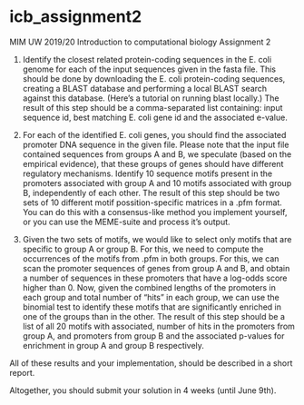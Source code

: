 # icb_assignment2
MIM UW 2019/20 Introduction to computational biology Assignment 2

1. Identify the closest related protein-coding sequences in the E. coli genome for each of the input sequences given in the fasta file. This should be done by downloading the E. coli protein-coding sequences, creating a BLAST database and performing a local BLAST search against this database. (Here’s a tutorial on running blast locally.) The result of this step should be a comma-separated list containing: input sequence id, best matching E. coli gene id and the associated e-value.

2. For each of the identified E. coli genes, you should find the associated promoter DNA sequence in the given file. Please note that the input file contained sequences from groups A and B,  we speculate (based on the empirical evidence), that these groups of genes should have different regulatory mechanisms. Identify 10 sequence motifs present in the promoters associated with group A and 10 motifs associated with group B, independently of each other. The result of this step should be two sets of 10 different motif possition-specific matrices in a .pfm format. You can do this with a consensus-like method you implement yourself, or you can use the MEME-suite and process it’s output.

3. Given the two sets of motifs, we would like to select only motifs that are specific to group A or group B. For this, we need to compute the occurrences of the motifs from .pfm in both groups. For this, we can scan the promoter sequences of genes from group A and B, and obtain a number of sequences in these promoters that have a log-odds score higher than 0. Now, given the combined lengths of the promoters in each group and total number of “hits” in each group, we can use the binomial test to identify these motifs that are significantly enriched in one of the groups than in the other. The result of this step should be a list of all 20 motifs with associated, number of hits in the promoters from group A, and promoters from group B and the associated p-values for enrichment in group A and group B respectively.

All of these results and your implementation, should be described in a short report.

Altogether, you should submit your solution in 4 weeks (until June 9th).
